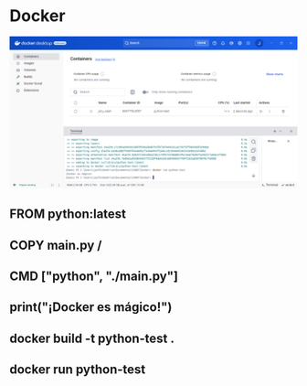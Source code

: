 # Docker

![alt text](image.png)

## FROM python:latest
## COPY main.py /
## CMD ["python", "./main.py"]

## print("¡Docker es mágico!")

## docker build -t python-test .

## docker run python-test